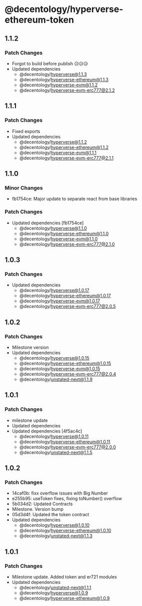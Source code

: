 # @decentology/hyperverse-ethereum-token

## 1.1.2

### Patch Changes

-   Forgot to build before publish 😥😥😥
-   Updated dependencies
    -   @decentology/hyperverse@1.1.3
    -   @decentology/hyperverse-ethereum@1.1.3
    -   @decentology/hyperverse-evm@1.1.2
    -   @decentology/hyperverse-evm-erc777@2.1.2

## 1.1.1

### Patch Changes

-   Fixed exports
-   Updated dependencies
    -   @decentology/hyperverse@1.1.2
    -   @decentology/hyperverse-ethereum@1.1.2
    -   @decentology/hyperverse-evm@1.1.1
    -   @decentology/hyperverse-evm-erc777@2.1.1

## 1.1.0

### Minor Changes

-   fb1754ce: Major update to separate react from base libraries

### Patch Changes

-   Updated dependencies [fb1754ce]
    -   @decentology/hyperverse@1.1.0
    -   @decentology/hyperverse-ethereum@1.1.0
    -   @decentology/hyperverse-evm@1.1.0
    -   @decentology/hyperverse-evm-erc777@2.1.0

## 1.0.3

### Patch Changes

-   Updated dependencies
    -   @decentology/hyperverse@1.0.17
    -   @decentology/hyperverse-ethereum@1.0.17
    -   @decentology/hyperverse-evm@1.0.17
    -   @decentology/hyperverse-evm-erc777@2.0.5

## 1.0.2

### Patch Changes

-   Milestone version
-   Updated dependencies
    -   @decentology/hyperverse@1.0.15
    -   @decentology/hyperverse-ethereum@1.0.15
    -   @decentology/hyperverse-evm@1.0.15
    -   @decentology/hyperverse-evm-erc777@2.0.4
    -   @decentology/unstated-next@1.1.9

## 1.0.1

### Patch Changes

-   milestone update
-   Updated dependencies
-   Updated dependencies [4f5ac4c]
    -   @decentology/hyperverse@1.0.11
    -   @decentology/hyperverse-ethereum@1.0.11
    -   @decentology/hyperverse-evm-erc777@2.0.0
    -   @decentology/unstated-next@1.1.5

## 1.0.2

### Patch Changes

-   14caf0b: fixx overflow issues with Big Number
-   e255b95: useToken fixes, fixing toNumber() overflow
-   5b034d2: Updated Contracts
-   Milestone. Version bump
-   05d3d4f: Updated the token contract
-   Updated dependencies
    -   @decentology/hyperverse@1.0.10
    -   @decentology/hyperverse-ethereum@1.0.10
    -   @decentology/unstated-next@1.1.3

## 1.0.1

### Patch Changes

-   Milestone update. Added token and er721 modules
-   Updated dependencies
    -   @decentology/unstated-next@1.1.1
    -   @decentology/hyperverse@1.0.9
    -   @decentology/hyperverse-ethereum@1.0.9
